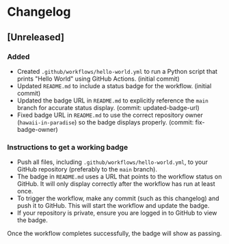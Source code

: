 # Changelog

## [Unreleased]

### Added
- Created `.github/workflows/hello-world.yml` to run a Python script that prints "Hello World" using GitHub Actions. (initial commit)
- Updated `README.md` to include a status badge for the workflow. (initial commit)
- Updated the badge URL in `README.md` to explicitly reference the `main` branch for accurate status display. (commit: updated-badge-url)
- Fixed badge URL in `README.md` to use the correct repository owner (`hawaii-in-paradise`) so the badge displays properly. (commit: fix-badge-owner)

### Instructions to get a working badge
- Push all files, including `.github/workflows/hello-world.yml`, to your GitHub repository (preferably to the `main` branch).
- The badge in `README.md` uses a URL that points to the workflow status on GitHub. It will only display correctly after the workflow has run at least once.
- To trigger the workflow, make any commit (such as this changelog) and push it to GitHub. This will start the workflow and update the badge.
- If your repository is private, ensure you are logged in to GitHub to view the badge.

Once the workflow completes successfully, the badge will show as passing.
